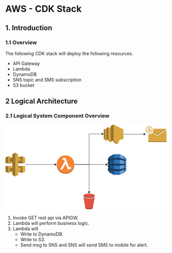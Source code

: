 # AWS - CDK Stack
## 1. Introduction
### 1.1	Overview

The following CDK stack will deploy the following resources.
- API Gateway
- Lambda
- DynamoDB
- SNS topic and SMS subscription
- S3 bucket





## 2 Logical Architecture
### 2.1	Logical System Component Overview
![Figure 1: Logical Architecture Overview](./workflow.png)
1. Invoke GET rest api via APIGW.
2. Lambda will perform business logic.
3. Lambda will
    - Write to DynamoDB.
    - Write to S3.
    - Send msg to SNS and SNS will send SMS to mobile for alert.





